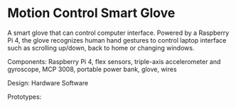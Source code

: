 # Motion Control Smart Glove
A smart glove that can control computer interface. Powered by a Raspberry Pi 4, the glove recognizes human hand gestures to control laptop interface such as scrolling up/down, back to home or changing windows.

Components: Raspberry Pi 4, flex sensors, triple-axis accelerometer and gyroscope, MCP 3008, portable power bank, glove, wires

Design:
Hardware
Software

Prototypes: 

